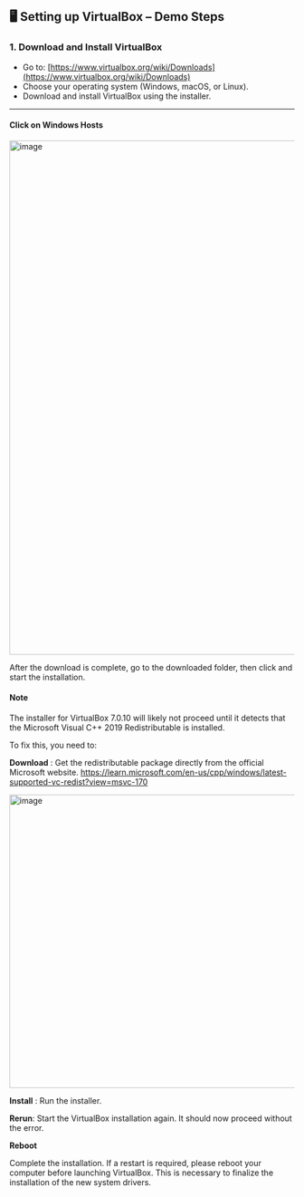 
## 🖥 **Setting up VirtualBox – Demo Steps**

### **1. Download and Install VirtualBox**

* Go to: [https://www.virtualbox.org/wiki/Downloads](https://www.virtualbox.org/wiki/Downloads)
* Choose your operating system (Windows, macOS, or Linux).
* Download and install VirtualBox using the installer.

---

#### Click on Windows Hosts

<img width="1765" height="908" alt="image" src="https://github.com/user-attachments/assets/79029a59-0303-46c2-98c7-e49a0e27597a" />

After the download is complete, go to the downloaded folder, then click and start the installation.

#### Note

The installer for VirtualBox 7.0.10 will likely not proceed until it detects that the Microsoft Visual C++ 2019 Redistributable is installed.

To fix this, you need to:

**Download** : Get the redistributable package directly from the official Microsoft website. https://learn.microsoft.com/en-us/cpp/windows/latest-supported-vc-redist?view=msvc-170

<img width="910" height="518" alt="image" src="https://github.com/user-attachments/assets/2be31d56-3305-4919-9428-cbc20e63e6fd" />


**Install** : Run the installer.

**Rerun**: Start the VirtualBox installation again. It should now proceed without the error.

**Reboot**

 Complete the installation. If a restart is required, please reboot your computer before launching VirtualBox. This is necessary to finalize the installation of the new system drivers.
